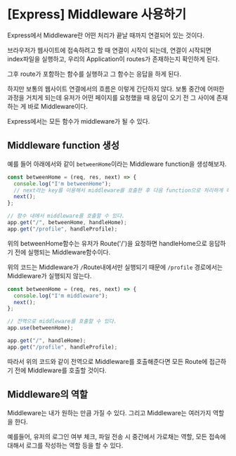 # [Express] Middleware 사용하기

Express에서 Middleware란 어떤 처리가 끝날 때까지 연결되어 있는 것이다.

브라우저가 웹사이트에 접속하려고 할 때 연결이 시작이 되는데, 연결이 시작되면 index파일을 실행하고, 우리의 Application이 routes가 존재하는지 확인하게 된다.

그후 route가 포함하는 함수를 실행하고 그 함수는 응답을 하게 된다.

하지만 보통의 웹사이트 연결에서의 흐름은 이렇게 간단하지 않다. 보통 중간에 어떠한 과정을 거치게 되는데 유저가 어떤 페이지를 요청했을 때 응답이 오기 전 그 사이에 존재하는 게 바로 Middleware이다. 

Express에서는 모든 함수가 middleware가 될 수 있다.

## Middleware function 생성

예를 들어 아래에서와 같이 `betweenHome`이라는 Middleware function을 생성해보자.

``` js
const betweenHome = (req, res, next) => {
  console.log("I'm betweenHome");
  // next라는 key를 이용해서 middleware를 호출한 후 다음 function으로 처리하게 하는 권한을 준다.
  next();
};

// 함수 내에서 middleware를 호출할 수 있다.
app.get("/", betweenHome, handleHome);
app.get("/profile", handleProfile);
```

위의 betweenHome함수는 유저가 Route('/')을 요청하면 handleHome으로 응답하기 전에 실행되는 Middleware함수이다. 

위의 코드는 Middleware가 `/`Route내에서만 실행되기 때문에 `/profile` 경로에서는 Middleware가 실행되지 않는다. 

``` js
const betweenHome = (req, res, next) => {
  console.log("I'm middleware");
  next();
};

// 전역으로 middleware를 호출할 수 있다.
app.use(betweenHome);

app.get("/", handleHome);
app.get("/profile", handleProfile);
```

따라서 위의 코드와 같이 전역으로 Middleware를 호출해준다면 모든 Route에 접근하기 전에 Middleware를 호출할 것이다.

## Middleware의 역할

Middleware는 내가 원하는 만큼 가질 수 있다. 그리고 Middleware는 여러가지 역할을 한다.

예를들어, 유저의 로그인 여부 체크, 파일 전송 시 중간에서 가로채는 역할, 모든 접속에 대해서 로그를 작성하는 역할 등을 할 수 있다.
